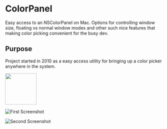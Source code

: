 # ColorPanel

Easy access to an NSColorPanel on Mac. Options for controlling window size, floating vs normal window modes and other such nice features that making color picking convenient for the busy dev.

## Purpose

Project started in 2010 as a easy access utility for bringing up a color picker anywhere in the system.

<img src="https://github.com/gauravk92/ColorPanel/raw/master/Resources/ColorWheel-1.png" width="100"/>

![First Screenshot](https://github.com/gauravk92/ColorPanel/raw/master/misc/0x0ss.jpg)

![Second Screenshot](https://github.com/gauravk92/ColorPanel/raw/master/misc/0x0ss-1.jpg)
